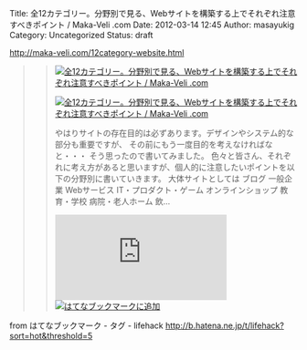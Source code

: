 Title: 全12カテゴリー。分野別で見る、Webサイトを構築する上でそれぞれ注意すべきポイント / Maka-Veli .com
Date: 2012-03-14 12:45
Author: masayukig
Category: Uncategorized
Status: draft

<http://maka-veli.com/12category-website.html>  
  
  

> > ![](http://cdn-ak.favicon.st-hatena.com/?url=http%3A%2F%2Fmaka-veli.com%2F)[全12カテゴリー。分野別で見る、Webサイトを構築する上でそれぞれ注意すべきポイント
> > / Maka-Veli .com](http://maka-veli.com/12category-website.html)
> >
> > [![全12カテゴリー。分野別で見る、Webサイトを構築する上でそれぞれ注意すべきポイント
> > / Maka-Veli
> > .com](http://cdn-ak.b.st-hatena.com/entryimage/85231109-1331692592.jpg "全12カテゴリー。分野別で見る、Webサイトを構築する上でそれぞれ注意すべきポイント / Maka-Veli .com")](http://maka-veli.com/12category-website.html)
> >
> > やはりサイトの存在目的は必ずあります。デザインやシステム的な部分も重要ですが、
> > その前にもう一度目的を考えなければなと・・・
> > そう思ったので書いてみました。
> > 色々と皆さん、それぞれに考え方があると思いますが、個人的に注意したいポイントを以下の分野別に書いていきます。
> > 大体サイトとしては ブログ 一般企業 Webサービス
> > IT・プロダクト・ゲーム オンラインショップ 教育・学校
> > 病院・老人ホーム 飲...
> >
> > [![はてなブックマーク -
> > 全12カテゴリー。分野別で見る、Webサイトを構築する上でそれぞれ注意すべきポイント
> > / Maka-Veli
> > .com](http://b.hatena.ne.jp/entry/image/http://maka-veli.com/12category-website.html "はてなブックマーク - 全12カテゴリー。分野別で見る、Webサイトを構築する上でそれぞれ注意すべきポイント / Maka-Veli .com")](http://b.hatena.ne.jp/entry/http://maka-veli.com/12category-website.html)
> > [![はてなブックマークに追加](http://b.hatena.ne.jp/images/append.gif "はてなブックマークに追加")](http://b.hatena.ne.jp/append?http://maka-veli.com/12category-website.html)

  
  
from はてなブックマーク - タグ - lifehack
<http://b.hatena.ne.jp/t/lifehack?sort=hot&threshold=5>
